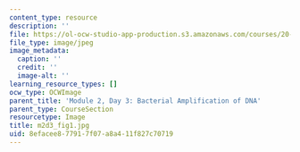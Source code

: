 ```yaml
---
content_type: resource
description: ''
file: https://ol-ocw-studio-app-production.s3.amazonaws.com/courses/20-109-laboratory-fundamentals-in-biological-engineering-spring-2010/8efacee877917f07a8a411f827c70719_m2d3_fig1.jpg
file_type: image/jpeg
image_metadata:
  caption: ''
  credit: ''
  image-alt: ''
learning_resource_types: []
ocw_type: OCWImage
parent_title: 'Module 2, Day 3: Bacterial Amplification of DNA'
parent_type: CourseSection
resourcetype: Image
title: m2d3_fig1.jpg
uid: 8efacee8-7791-7f07-a8a4-11f827c70719
---
```

